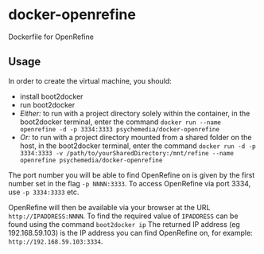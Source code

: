 # docker-openrefine

Dockerfile for OpenRefine

## Usage

In order to create the virtual machine, you should:

* install boot2docker
* run boot2docker
* *Either:* to run with a project directory solely within the container, in the boot2docker terminal, enter the command `docker run --name openrefine -d -p 3334:3333 psychemedia/docker-openrefine`
* *Or:* to run with a project directory mounted from a shared folder on the host, in the boot2docker terminal, enter the command `docker run -d -p 3334:3333 -v /path/to/yourSharedDirectory:/mnt/refine --name openrefine psychemedia/docker-openrefine`

The port number you will be able to find OpenRefine on is given by the first number set in the flag `-p NNNN:3333`. To access OpenRefine via port 3334, use `-p 3334:3333` etc.

OpenRefine will then be available via your browser at the URL `http://IPADDRESS:NNNN`. To find the required value of `IPADDRESS` can be found using the command `boot2docker ip`
The returned IP address (eg 192.168.59.103) is the IP address you can find OpenRefine on, for example: `http://192.168.59.103:3334`.